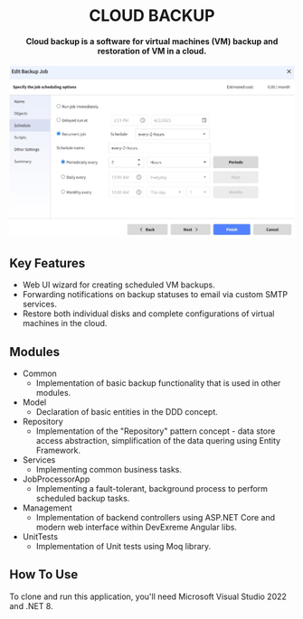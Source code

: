 <h1 align="center">CLOUD BACKUP</h1>
<h4 align="center">Cloud backup is a software for virtual machines (VM) backup and restoration of VM in a cloud.</h4>

<img src="https://github.com/yuriy3122/CloudBackup/blob/main/ui.jpg" alt="Screenshot">

## Key Features

* Web UI wizard for creating scheduled VM backups.
* Forwarding notifications on backup statuses to email via custom SMTP services.
* Restore both individual disks and complete configurations of virtual machines in the cloud.

## Modules
* Common
  - Implementation of basic backup functionality that is used in other modules.
* Model
  - Declaration of basic entities in the DDD concept.
* Repository
  - Implementation of the "Repository" pattern concept - data store access abstraction, simplification of the data quering using Entity Framework.
* Services
  - Implementing common business tasks.
* JobProcessorApp
  - Implementing a fault-tolerant, background process to perform scheduled backup tasks.
* Management
  - Implementation of backend controllers using ASP.NET Core and modern web interface within DevExreme Angular libs.
* UnitTests
   - Implementation of Unit tests using Moq library.

## How To Use

To clone and run this application, you'll need Microsoft Visual Studio 2022 and .NET 8.
 
